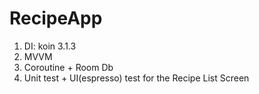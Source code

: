 # RecipeApp
1. DI: koin 3.1.3
2. MVVM
3. Coroutine + Room Db
4. Unit test + UI(espresso) test for the Recipe List Screen
